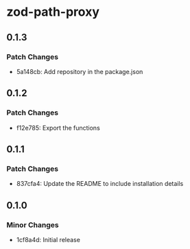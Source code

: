 # zod-path-proxy

## 0.1.3

### Patch Changes

- 5a148cb: Add repository in the package.json

## 0.1.2

### Patch Changes

- f12e785: Export the functions

## 0.1.1

### Patch Changes

- 837cfa4: Update the README to include installation details

## 0.1.0

### Minor Changes

- 1cf8a4d: Initial release
